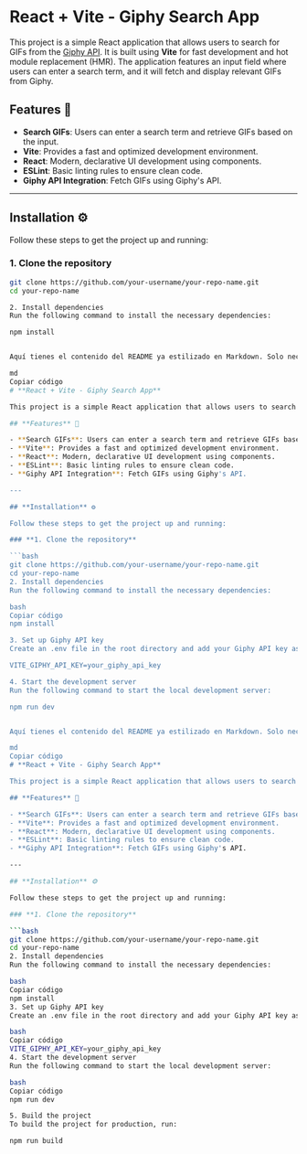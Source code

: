 # **React + Vite - Giphy Search App**

This project is a simple React application that allows users to search for GIFs from the [Giphy API](https://developers.giphy.com/). It is built using **Vite** for fast development and hot module replacement (HMR). The application features an input field where users can enter a search term, and it will fetch and display relevant GIFs from Giphy.

## **Features** 🎯

- **Search GIFs**: Users can enter a search term and retrieve GIFs based on the input.
- **Vite**: Provides a fast and optimized development environment.
- **React**: Modern, declarative UI development using components.
- **ESLint**: Basic linting rules to ensure clean code.
- **Giphy API Integration**: Fetch GIFs using Giphy's API.

---

## **Installation** ⚙️

Follow these steps to get the project up and running:

### **1. Clone the repository**

```bash
git clone https://github.com/your-username/your-repo-name.git
cd your-repo-name

2. Install dependencies
Run the following command to install the necessary dependencies:

npm install


Aquí tienes el contenido del README ya estilizado en Markdown. Solo necesitas copiar y pegar tal cual en tu archivo README.md:

md
Copiar código
# **React + Vite - Giphy Search App**

This project is a simple React application that allows users to search for GIFs from the [Giphy API](https://developers.giphy.com/). It is built using **Vite** for fast development and hot module replacement (HMR). The application features an input field where users can enter a search term, and it will fetch and display relevant GIFs from Giphy.

## **Features** 🎯

- **Search GIFs**: Users can enter a search term and retrieve GIFs based on the input.
- **Vite**: Provides a fast and optimized development environment.
- **React**: Modern, declarative UI development using components.
- **ESLint**: Basic linting rules to ensure clean code.
- **Giphy API Integration**: Fetch GIFs using Giphy's API.

---

## **Installation** ⚙️

Follow these steps to get the project up and running:

### **1. Clone the repository**

```bash
git clone https://github.com/your-username/your-repo-name.git
cd your-repo-name
2. Install dependencies
Run the following command to install the necessary dependencies:

bash
Copiar código
npm install

3. Set up Giphy API key
Create an .env file in the root directory and add your Giphy API key as follows:

VITE_GIPHY_API_KEY=your_giphy_api_key

4. Start the development server
Run the following command to start the local development server:

npm run dev


Aquí tienes el contenido del README ya estilizado en Markdown. Solo necesitas copiar y pegar tal cual en tu archivo README.md:

md
Copiar código
# **React + Vite - Giphy Search App**

This project is a simple React application that allows users to search for GIFs from the [Giphy API](https://developers.giphy.com/). It is built using **Vite** for fast development and hot module replacement (HMR). The application features an input field where users can enter a search term, and it will fetch and display relevant GIFs from Giphy.

## **Features** 🎯

- **Search GIFs**: Users can enter a search term and retrieve GIFs based on the input.
- **Vite**: Provides a fast and optimized development environment.
- **React**: Modern, declarative UI development using components.
- **ESLint**: Basic linting rules to ensure clean code.
- **Giphy API Integration**: Fetch GIFs using Giphy's API.

---

## **Installation** ⚙️

Follow these steps to get the project up and running:

### **1. Clone the repository**

```bash
git clone https://github.com/your-username/your-repo-name.git
cd your-repo-name
2. Install dependencies
Run the following command to install the necessary dependencies:

bash
Copiar código
npm install
3. Set up Giphy API key
Create an .env file in the root directory and add your Giphy API key as follows:

bash
Copiar código
VITE_GIPHY_API_KEY=your_giphy_api_key
4. Start the development server
Run the following command to start the local development server:

bash
Copiar código
npm run dev

5. Build the project
To build the project for production, run:

npm run build

